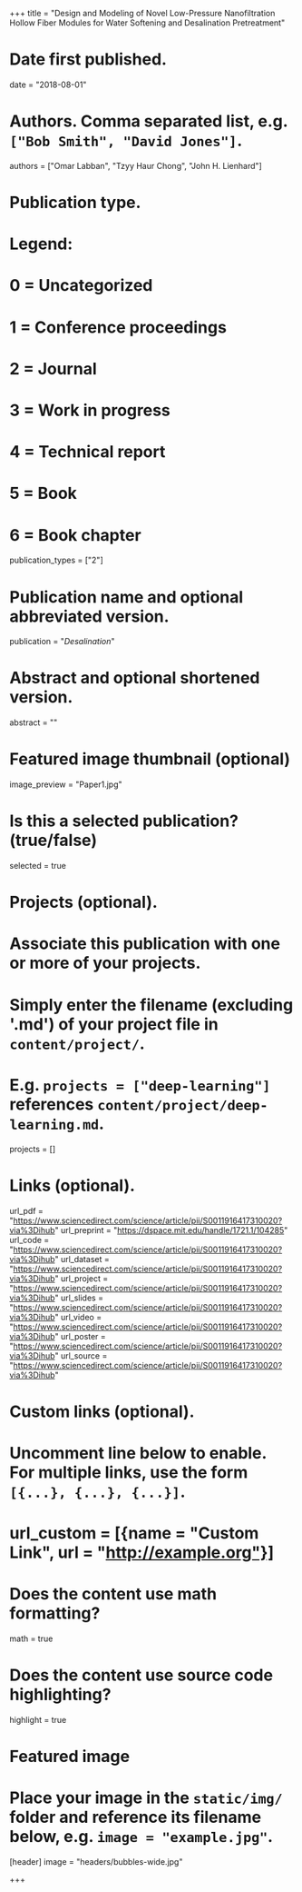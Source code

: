 +++
title = "Design and Modeling of Novel Low-Pressure Nanofiltration Hollow Fiber Modules for Water Softening and Desalination Pretreatment"

# Date first published.
date = "2018-08-01"

# Authors. Comma separated list, e.g. `["Bob Smith", "David Jones"]`.
authors = ["Omar Labban", "Tzyy Haur Chong", "John H. Lienhard"]

# Publication type.
# Legend:
# 0 = Uncategorized
# 1 = Conference proceedings
# 2 = Journal
# 3 = Work in progress
# 4 = Technical report
# 5 = Book
# 6 = Book chapter
publication_types = ["2"]

# Publication name and optional abbreviated version.
publication = "*Desalination*"

# Abstract and optional shortened version.
abstract = ""

# Featured image thumbnail (optional)
image_preview = "Paper1.jpg"

# Is this a selected publication? (true/false)
selected = true

# Projects (optional).
#   Associate this publication with one or more of your projects.
#   Simply enter the filename (excluding '.md') of your project file in `content/project/`.
#   E.g. `projects = ["deep-learning"]` references `content/project/deep-learning.md`.
projects = []

# Links (optional).
url_pdf = "https://www.sciencedirect.com/science/article/pii/S0011916417310020?via%3Dihub"
url_preprint = "https://dspace.mit.edu/handle/1721.1/104285"
url_code = "https://www.sciencedirect.com/science/article/pii/S0011916417310020?via%3Dihub"
url_dataset = "https://www.sciencedirect.com/science/article/pii/S0011916417310020?via%3Dihub"
url_project = "https://www.sciencedirect.com/science/article/pii/S0011916417310020?via%3Dihub"
url_slides = "https://www.sciencedirect.com/science/article/pii/S0011916417310020?via%3Dihub"
url_video = "https://www.sciencedirect.com/science/article/pii/S0011916417310020?via%3Dihub"
url_poster = "https://www.sciencedirect.com/science/article/pii/S0011916417310020?via%3Dihub"
url_source = "https://www.sciencedirect.com/science/article/pii/S0011916417310020?via%3Dihub"

# Custom links (optional).
#   Uncomment line below to enable. For multiple links, use the form `[{...}, {...}, {...}]`.
# url_custom = [{name = "Custom Link", url = "http://example.org"}]

# Does the content use math formatting?
math = true

# Does the content use source code highlighting?
highlight = true

# Featured image
# Place your image in the `static/img/` folder and reference its filename below, e.g. `image = "example.jpg"`.
[header]
image = "headers/bubbles-wide.jpg"

+++
